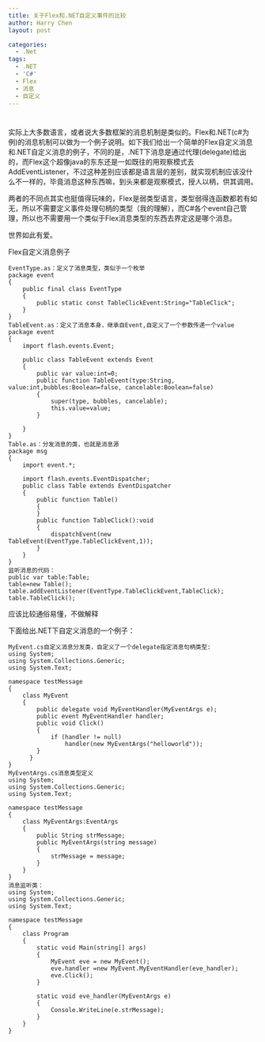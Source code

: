 ```yaml
---
title: 关于Flex和.NET自定义事件的比较
author: Harry Chen
layout: post

categories:
  - .Net
tags:
  - .NET
  - 'C#'
  - Flex
  - 消息
  - 自定义
---
```

# 

实际上大多数语言，或者说大多数框架的消息机制是类似的。Flex和.NET(c#为例)的消息机制可以做为一个例子说明。如下我们给出一个简单的Flex自定义消息和.NET自定义消息的例子，不同的是，.NET下消息是通过代理(delegate)给出的，而Flex这个超像java的东东还是一如既往的用观察模式去AddEventListener，不过这种差别应该都是语言层的差别，就实现机制应该没什么不一样的，毕竟消息这种东西嘛，到头来都是观察模式，授人以柄，供其调用。

两者的不同点其实也挺值得玩味的，Flex是弱类型语言，类型弱得连函数都若有如无，所以不需要定义事件处理句柄的类型（我的理解），而C#各个event自己管理，所以也不需要用一个类似于Flex消息类型的东西去界定这是哪个消息。

世界如此有爱。

Flex自定义消息例子


    EventType.as：定义了消息类型，类似于一个枚举
    package event
    {
    	public final class EventType
    	{
    		public static const TableClickEvent:String="TableClick";
    	}
    }
    TableEvent.as：定义了消息本身，继承自Event,自定义了一个参数传递一个value
    package event
    {
    	import flash.events.Event;

    	public class TableEvent extends Event
    	{
    		public var value:int=0;
    		public function TableEvent(type:String, value:int,bubbles:Boolean=false, cancelable:Boolean=false)
    		{
    			super(type, bubbles, cancelable);
    			this.value=value;
    		}

    	}
    }
    Table.as：分发消息的类，也就是消息源
    package msg
    {
    	import event.*;

    	import flash.events.EventDispatcher;
    	public class Table extends EventDispatcher
    	{
    		public function Table()
    		{
    		}
    		public function TableClick():void
    		{
    			dispatchEvent(new TableEvent(EventType.TableClickEvent,1));
    		}
    	}
    }
    监听消息的代码：
    public var table:Table;
    table=new Table();
    table.addEventListener(EventType.TableClickEvent,TableClick);
    table.TableClick();

应该比较通俗易懂，不做解释

下面给出.NET下自定义消息的一个例子：


    MyEvent.cs自定义消息分发类，自定义了一个delegate指定消息句柄类型:
    using System;
    using System.Collections.Generic;
    using System.Text;

    namespace testMessage
    {
        class MyEvent
        {
            public delegate void MyEventHandler(MyEventArgs e);
            public event MyEventHandler handler;
            public void Click()
            {
                if (handler != null)
                    handler(new MyEventArgs("helloworld"));
            }
          }
    }
    MyEventArgs.cs消息类型定义
    using System;
    using System.Collections.Generic;
    using System.Text;

    namespace testMessage
    {
        class MyEventArgs:EventArgs
        {
            public String strMessage;
            public MyEventArgs(string message)
            {
                strMessage = message;
            }
        }
    }
    消息监听类：
    using System;
    using System.Collections.Generic;
    using System.Text;

    namespace testMessage
    {
        class Program
        {
            static void Main(string[] args)
            {
                MyEvent eve = new MyEvent();
                eve.handler =new MyEvent.MyEventHandler(eve_handler);
                eve.Click();
            }

            static void eve_handler(MyEventArgs e)
            {
                Console.WriteLine(e.strMessage);
            }
        }
    }
